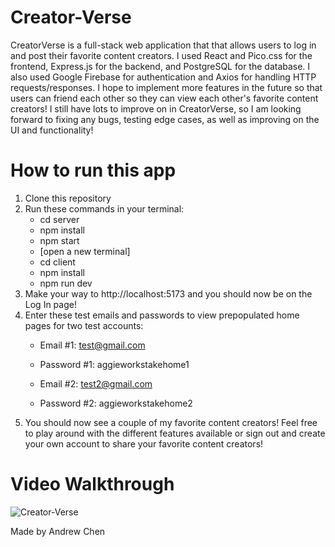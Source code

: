 # Creator-Verse

CreatorVerse is a full-stack web application that that allows users to log in and post their favorite content creators. I used React and Pico.css for the frontend, Express.js
for the backend, and PostgreSQL for the database. I also used Google Firebase for authentication and Axios for handling HTTP requests/responses. I hope to implement more features in the future so that users can friend each other so they can view each other's favorite content creators! I still have lots to improve on in CreatorVerse, so I am looking forward to fixing any bugs, testing edge cases, as well as improving on the UI and functionality!

# How to run this app

1. Clone this repository
2. Run these commands in your terminal:
   - cd server
   - npm install
   - npm start
   - [open a new terminal]
   - cd client
   - npm install
   - npm run dev
3. Make your way to http://localhost:5173 and you should now be on the Log In page!
4. Enter these test emails and passwords to view prepopulated home pages for two test accounts:
   - Email #1: test@gmail.com
   - Password #1: aggieworkstakehome1
  
   - Email #2: test2@gmail.com
   - Password #2: aggieworkstakehome2
5. You should now see a couple of my favorite content creators! Feel free to play around with the different features available or sign out and create your own account to share your favorite content creators!

# Video Walkthrough

![Creator-Verse](https://github.com/aandrewchen/Creator-Verse/assets/125727520/dd135ec5-53a0-4333-b4dc-10f18be324ce)

Made by Andrew Chen
